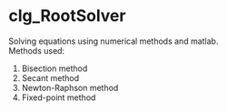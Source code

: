 # clg_RootSolver
Solving  equations using numerical methods and matlab.  
Methods used:  
1) Bisection method  
2) Secant method  
3) Newton-Raphson method  
4) Fixed-point method  
